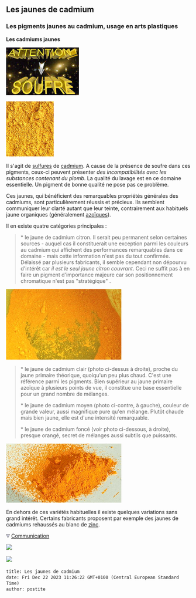 ## Les jaunes de cadmium
### Les pigments jaunes au cadmium, usage en arts plastiques
 **Les cadmiums jaunes**

![](images/attentionsoufre.jpg)

![](images/jaunedecadmiumclairimitation.jpg)

Il s'agit de [sulfures](annexe1.html#s) de [cadmium](annexe1.html#ca). A cause de la présence de soufre dans ces pigments, ceux-ci peuvent présenter _des incompatibilités avec les substances contenant du plomb_. La qualité du lavage est en ce domaine essentielle. Un pigment de bonne qualité ne pose pas ce problème.

Ces jaunes, qui bénéficient des remarquables propriétés générales des cadmiums, sont particulièrement réussis et précieux. Ils semblent communiquer leur clarté autant que leur teinte, contrairement aux habituels jaune organiques (généralement [azoïques](azoiques.html)).

Il en existe quatre catégories principales :

> \* le jaune de cadmium citron. Il serait peu permanent selon certaines sources - auquel cas il constituerait une exception parmi les couleurs au cadmium qui affichent des performances remarquables dans ce domaine - mais cette information n'est pas du tout confirmée. Délaissé par plusieurs fabricants, il semble cependant non dépourvu d'intérêt car _il est le seul jaune citron couvrant_. Ceci ne suffit pas à en faire un pigment d'importance majeure car son positionnement chromatique n'est pas "stratégique" .

![](images/jaunedecadmiummoyen.jpg)

> \* le jaune de cadmium clair (photo ci-dessus à droite), proche du jaune primaire théorique, quoiqu'un peu plus chaud. C'est une référence parmi les pigments. Bien supérieur au jaune primaire azoïque à plusieurs points de vue, il constitue une base essentielle pour un grand nombre de mélanges.
> 
> \* le jaune de cadmium moyen (photo ci-contre, à gauche), couleur de grande valeur, aussi magnifique pure qu'en mélange. Plutôt chaude mais bien jaune, elle est d'une intensité remarquable.
> 
> \* le jaune de cadmium foncé (voir photo ci-dessous, à droite), presque orangé, secret de mélanges aussi subtils que puissants.

![](images/jaunedecadmiumfonce.jpg)

En dehors de ces variétés habituelles il existe quelques variations sans grand intérêt. Certains fabricants proposent par exemple des jaunes de cadmiums rehaussés au blanc de [zinc](annexe1.html#zn).



![](images/flechebas.gif) [Communication](http://www.artrealite.com/annonceurs.htm) 

[![](https://cbonvin.fr/sites/regie.artrealite.com/visuels/campagne1.png)](index-2.html#20131014)

![](https://cbonvin.fr/sites/regie.artrealite.com/visuels/campagne2.png)
```
title: Les jaunes de cadmium
date: Fri Dec 22 2023 11:26:22 GMT+0100 (Central European Standard Time)
author: postite
```
